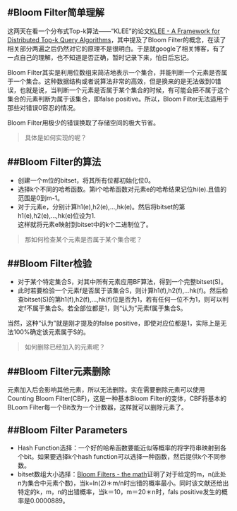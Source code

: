 #Bloom Filter简单理解  
---
这两天在看一个分布式Top-k算法——“KLEE”的论文[KLEE - A Framework for Distributed Top-k Query Algorithms](https://ci.apache.org/projects/flink/flink-docs-release-1.0/quickstart/setup_quickstart.html)，其中提及了Bloom Filter的概念，在读了相关部分两遍之后仍然对它的原理不是很明白。于是就google了相关博客，有了一点自己的理解，也不知道是否正确，暂时记录下来，怕日后忘记。  

Bloom Filter其实是利用位数组来简洁地表示一个集合，并能判断一个元素是否属于一个集合。这种数据结构或者说算法非常的高效，但是换来的是无法做到0错误，也就是说，当判断一个元素是否属于某个集合的时候，有可能会把不属于这个集合的元素判断为属于该集合，即false positive。所以，Bloom Filter无法适用于那些对错误0容忍的情况。  

Bloom Filter用极少的错误换取了存储空间的极大节省。  

> 具体是如何实现的呢？    

##Bloom Filter的算法  
---  
- 创建一个m位的bitset，将其所有位都初始化位0。  
- 选择k个不同的哈希函数。第i个哈希函数对元素e的哈希结果记位hi(e).且值的范围是0到m-1。  
- 对于元素e，分别计算h1(e),h2(e),...,hk(e)。然后将bitset的第h1(e),h2(e),...,hk(e)位设为1.  
这样就将元素e映射到bitset中的k个二进制位了。  

> 那如何检查某个元素是否属于某个集合呢？  

##Bloom Filter检验  
---  
- 对于某个特定集合S，对其中所有元素应用BF算法，得到一个完整bitset(S)。  
- 此时若要检验一个元素f是否属于该集合S，则计算h1(f),h2(f),...hk(f)。然后检查bitset(S)的第h1(f),h2(f),...,hk(f)位是否为1，若有任何一位不为1，则可以判定f不属于集合S。若全部位都是1，则“认为”元素f属于集合S。   
 
当然，这种“认为”就是刚才提及的false positive，即使对应位都是1，实际上是无法100%确定该元素属于S的。  

> 如何删除已经加入的元素呢？  

##Bloom Filter元素删除  
---  
元素加入后会影响其他元素，所以无法删除。实在需要删除元素可以使用Counting Bloom Filter(CBF)，这是一种基本Bloom Filter的变体，CBF将基本的BLoom Filter每一个Bit改为一个计数器，这样就可以删除元素了。  

##Bloom Filter Parameters  
---  
- Hash Function选择：一个好的哈希函数要能近似等概率的将字符串映射到各个bit。如果要选择k个hash function可以选择一种函数，然后提供k个不同参数。  
- bitset数组大小选择：[Bloom Filters - the math](http://pages.cs.wisc.edu/~cao/papers/summary-cache/node8.html)证明了对于给定的m，n(此处n为集合中元素个数)，当k=ln(2)＊m/n时出错的概率最小。同时该文献还给出特定的k，m，n的出错概率，当k＝10，m＝20＊n时，fals positive发生的概率是0.0000889。  
